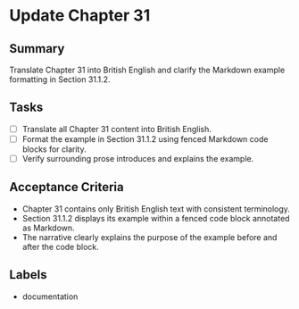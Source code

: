 # Update Chapter 31

## Summary
Translate Chapter 31 into British English and clarify the Markdown example formatting in Section 31.1.2.

## Tasks
- [ ] Translate all Chapter 31 content into British English.
- [ ] Format the example in Section 31.1.2 using fenced Markdown code blocks for clarity.
- [ ] Verify surrounding prose introduces and explains the example.

## Acceptance Criteria
- Chapter 31 contains only British English text with consistent terminology.
- Section 31.1.2 displays its example within a fenced code block annotated as Markdown.
- The narrative clearly explains the purpose of the example before and after the code block.

## Labels
- documentation
